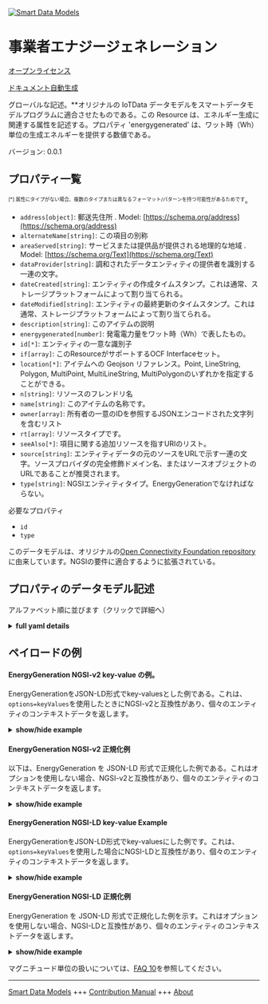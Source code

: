 <!-- 10-Header -->  
[![Smart Data Models](https://smartdatamodels.org/wp-content/uploads/2022/01/SmartDataModels_logo.png "Logo")](https://smartdatamodels.org)  
事業者エナジージェネレーション  
===============<!-- /10-Header -->  
<!-- 15-License -->  
[オープンライセンス](https://github.com/smart-data-models//dataModel.OCF/blob/master/EnergyGeneration/LICENSE.md)  
[ドキュメント自動生成](https://docs.google.com/presentation/d/e/2PACX-1vTs-Ng5dIAwkg91oTTUdt8ua7woBXhPnwavZ0FxgR8BsAI_Ek3C5q97Nd94HS8KhP-r_quD4H0fgyt3/pub?start=false&loop=false&delayms=3000#slide=id.gb715ace035_0_60)  
<!-- /15-License -->  
<!-- 20-Description -->  
グローバルな記述。**オリジナルの IoTData データモデルをスマートデータモデルプログラムに適合させたものである。この Resource は、エネルギー生成に関連する属性を記述する。プロパティ 'energygenerated' は、ワット時（Wh）単位の生成エネルギーを提供する数値である。  
バージョン: 0.0.1  
<!-- /20-Description -->  
<!-- 30-PropertiesList -->  

## プロパティ一覧  

<sup><sub>[*] 属性にタイプがない場合、複数のタイプまたは異なるフォーマット/パターンを持つ可能性があるためです</sub></sup>。  
- `address[object]`: 郵送先住所  . Model: [https://schema.org/address](https://schema.org/address)- `alternateName[string]`: この項目の別称  - `areaServed[string]`: サービスまたは提供品が提供される地理的な地域  . Model: [https://schema.org/Text](https://schema.org/Text)- `dataProvider[string]`: 調和されたデータエンティティの提供者を識別する一連の文字。  - `dateCreated[string]`: エンティティの作成タイムスタンプ。これは通常、ストレージプラットフォームによって割り当てられる。  - `dateModified[string]`: エンティティの最終更新のタイムスタンプ。これは通常、ストレージプラットフォームによって割り当てられる。  - `description[string]`: このアイテムの説明  - `energygenerated[number]`: 発電電力量をワット時（Wh）で表したもの。  - `id[*]`: エンティティの一意な識別子  - `if[array]`: このResourceがサポートするOCF Interfaceセット。  - `location[*]`: アイテムへの Geojson リファレンス。Point, LineString, Polygon, MultiPoint, MultiLineString, MultiPolygonのいずれかを指定することができる。  - `n[string]`: リソースのフレンドリ名  - `name[string]`: このアイテムの名称です。  - `owner[array]`: 所有者の一意のIDを参照するJSONエンコードされた文字列を含むリスト  - `rt[array]`: リソースタイプです。  - `seeAlso[*]`: 項目に関する追加リソースを指すURIのリスト。  - `source[string]`: エンティティデータの元のソースをURLで示す一連の文字。ソースプロバイダの完全修飾ドメイン名、またはソースオブジェクトのURLであることが推奨されます。  - `type[string]`: NGSIエンティティタイプ。EnergyGenerationでなければならない。  <!-- /30-PropertiesList -->  
<!-- 35-RequiredProperties -->  
必要なプロパティ  
- `id`  - `type`  <!-- /35-RequiredProperties -->  
<!-- 40-RequiredProperties -->  
このデータモデルは、オリジナルの[Open Connectivity Foundation repository](https://github.com/openconnectivityfoundation/IoTDataModels)に由来しています。NGSIの要件に適合するように拡張されている。  
<!-- /40-RequiredProperties -->  
<!-- 50-DataModelHeader -->  
## プロパティのデータモデル記述  
アルファベット順に並びます（クリックで詳細へ）  
<!-- /50-DataModelHeader -->  
<!-- 60-ModelYaml -->  
<details><summary><strong>full yaml details</strong></summary>    
```yaml  
EnergyGeneration:    
  description: 'Smart Data Models Program adaptation of the original IoTData data Models. This Resource describes the attributes associated with energy generation The Property ''energygenerated'' is a number that provides the energy generated in Watt-hour(Wh).'    
  properties:    
    address:    
      description: 'The mailing address'    
      properties:    
        addressCountry:    
          description: 'Property. The country. For example, Spain. Model:''https://schema.org/addressCountry'''    
          type: string    
        addressLocality:    
          description: 'Property. The locality in which the street address is, and which is in the region. Model:''https://schema.org/addressLocality'''    
          type: string    
        addressRegion:    
          description: 'Property. The region in which the locality is, and which is in the country. Model:''https://schema.org/addressRegion'''    
          type: string    
        postOfficeBoxNumber:    
          description: 'Property. The post office box number for PO box addresses. For example, 03578. Model:''https://schema.org/postOfficeBoxNumber'''    
          type: string    
        postalCode:    
          description: 'Property. The postal code. For example, 24004. Model:''https://schema.org/https://schema.org/postalCode'''    
          type: string    
        streetAddress:    
          description: 'Property. The street address. Model:''https://schema.org/streetAddress'''    
          type: string    
      type: object    
      x-ngsi:    
        model: https://schema.org/address    
        type: Property    
    alternateName:    
      description: 'An alternative name for this item'    
      type: string    
      x-ngsi:    
        type: Property    
    areaServed:    
      description: 'The geographic area where a service or offered item is provided'    
      type: string    
      x-ngsi:    
        model: https://schema.org/Text    
        type: Property    
    dataProvider:    
      description: 'A sequence of characters identifying the provider of the harmonised data entity.'    
      type: string    
      x-ngsi:    
        type: Property    
    dateCreated:    
      description: 'Entity creation timestamp. This will usually be allocated by the storage platform.'    
      format: date-time    
      type: string    
      x-ngsi:    
        type: Property    
    dateModified:    
      description: 'Timestamp of the last modification of the entity. This will usually be allocated by the storage platform.'    
      format: date-time    
      type: string    
      x-ngsi:    
        type: Property    
    description:    
      description: 'A description of this item'    
      type: string    
      x-ngsi:    
        type: Property    
    energygenerated:    
      description: 'The energy generated in Watt-hour(Wh).'    
      readOnly: true    
      type: number    
      x-ngsi:    
        type: Property    
    id:    
      anyOf: &energygeneration_-_properties_-_owner_-_items_-_anyof    
        - description: 'Property. Identifier format of any NGSI entity'    
          maxLength: 256    
          minLength: 1    
          pattern: ^[\w\-\.\{\}\$\+\*\[\]`|~^@!,:\\]+$    
          type: string    
        - description: 'Property. Identifier format of any NGSI entity'    
          format: uri    
          type: string    
      description: 'Unique identifier of the entity'    
      x-ngsi:    
        type: Property    
    if:    
      description: 'The OCF Interface set supported by this Resource.'    
      items:    
        enum:    
          - oic.if.s    
          - oic.if.baseline    
        type: string    
      minItems: 2    
      readOnly: true    
      type: array    
      uniqueItems: true    
      x-ngsi:    
        type: Property    
    location:    
      description: 'Geojson reference to the item. It can be Point, LineString, Polygon, MultiPoint, MultiLineString or MultiPolygon'    
      oneOf:    
        - description: 'Geoproperty. Geojson reference to the item. Point'    
          properties:    
            bbox:    
              items:    
                type: number    
              minItems: 4    
              type: array    
            coordinates:    
              items:    
                type: number    
              minItems: 2    
              type: array    
            type:    
              enum:    
                - Point    
              type: string    
          required:    
            - type    
            - coordinates    
          title: 'GeoJSON Point'    
          type: object    
        - description: 'Geoproperty. Geojson reference to the item. LineString'    
          properties:    
            bbox:    
              items:    
                type: number    
              minItems: 4    
              type: array    
            coordinates:    
              items:    
                items:    
                  type: number    
                minItems: 2    
                type: array    
              minItems: 2    
              type: array    
            type:    
              enum:    
                - LineString    
              type: string    
          required:    
            - type    
            - coordinates    
          title: 'GeoJSON LineString'    
          type: object    
        - description: 'Geoproperty. Geojson reference to the item. Polygon'    
          properties:    
            bbox:    
              items:    
                type: number    
              minItems: 4    
              type: array    
            coordinates:    
              items:    
                items:    
                  items:    
                    type: number    
                  minItems: 2    
                  type: array    
                minItems: 4    
                type: array    
              type: array    
            type:    
              enum:    
                - Polygon    
              type: string    
          required:    
            - type    
            - coordinates    
          title: 'GeoJSON Polygon'    
          type: object    
        - description: 'Geoproperty. Geojson reference to the item. MultiPoint'    
          properties:    
            bbox:    
              items:    
                type: number    
              minItems: 4    
              type: array    
            coordinates:    
              items:    
                items:    
                  type: number    
                minItems: 2    
                type: array    
              type: array    
            type:    
              enum:    
                - MultiPoint    
              type: string    
          required:    
            - type    
            - coordinates    
          title: 'GeoJSON MultiPoint'    
          type: object    
        - description: 'Geoproperty. Geojson reference to the item. MultiLineString'    
          properties:    
            bbox:    
              items:    
                type: number    
              minItems: 4    
              type: array    
            coordinates:    
              items:    
                items:    
                  items:    
                    type: number    
                  minItems: 2    
                  type: array    
                minItems: 2    
                type: array    
              type: array    
            type:    
              enum:    
                - MultiLineString    
              type: string    
          required:    
            - type    
            - coordinates    
          title: 'GeoJSON MultiLineString'    
          type: object    
        - description: 'Geoproperty. Geojson reference to the item. MultiLineString'    
          properties:    
            bbox:    
              items:    
                type: number    
              minItems: 4    
              type: array    
            coordinates:    
              items:    
                items:    
                  items:    
                    items:    
                      type: number    
                    minItems: 2    
                    type: array    
                  minItems: 4    
                  type: array    
                type: array    
              type: array    
            type:    
              enum:    
                - MultiPolygon    
              type: string    
          required:    
            - type    
            - coordinates    
          title: 'GeoJSON MultiPolygon'    
          type: object    
      x-ngsi:    
        type: Geoproperty    
    n:    
      description: 'Friendly name of the Resource'    
      maxLength: 64    
      readOnly: true    
      type: string    
      x-ngsi:    
        type: Property    
    name:    
      description: 'The name of this item.'    
      type: string    
      x-ngsi:    
        type: Property    
    owner:    
      description: 'A List containing a JSON encoded sequence of characters referencing the unique Ids of the owner(s)'    
      items:    
        anyOf: *energygeneration_-_properties_-_owner_-_items_-_anyof    
        description: 'Property. Unique identifier of the entity'    
      type: array    
      x-ngsi:    
        type: Property    
    rt:    
      description: 'The Resource Type.'    
      items:    
        enum:    
          - oic.r.energy.generation    
        maxLength: 64    
        type: string    
      minItems: 1    
      readOnly: true    
      type: array    
      uniqueItems: true    
      x-ngsi:    
        type: Property    
    seeAlso:    
      description: 'list of uri pointing to additional resources about the item'    
      oneOf:    
        - items:    
            format: uri    
            type: string    
          minItems: 1    
          type: array    
        - format: uri    
          type: string    
      x-ngsi:    
        type: Property    
    source:    
      description: 'A sequence of characters giving the original source of the entity data as a URL. Recommended to be the fully qualified domain name of the source provider, or the URL to the source object.'    
      type: string    
      x-ngsi:    
        type: Property    
    type:    
      description: 'NGSI entity type. It has to be EnergyGeneration'    
      enum:    
        - EnergyGeneration    
      type: string    
      x-ngsi:    
        type: Property    
  required:    
    - id    
    - type    
  type: object    
  x-derived-from: https://github.com/OpenInterConnect/IoTDataModels/blob/master/EnergyGenerationResURI.swagger.json    
  x-disclaimer: 'Redistribution and use in source and binary forms, with or without modification, are permitted  provided that the license conditions are met. Copyleft (c) 2021 Contributors to Smart Data Models Program'    
  x-license-url: https://github.com/smart-data-models/dataModel.OCF/blob/master/EnergyGeneration/LICENSE.md    
  x-model-schema: https://smart-data-models.github.io/dataModel.IoTDataModels/EnergyGeneration/schema.json    
  x-model-tags: OCF    
  x-version: 0.0.1    
```  
</details>    
<!-- /60-ModelYaml -->  
<!-- 70-MiddleNotes -->  
<!-- /70-MiddleNotes -->  
<!-- 80-Examples -->  
## ペイロードの例  
#### EnergyGeneration NGSI-v2 key-value の例。  
EnergyGenerationをJSON-LD形式でkey-valuesとした例である。これは、`options=keyValues`を使用したときにNGSI-v2と互換性があり、個々のエンティティのコンテキストデータを返します。  
<details><summary><strong>show/hide example</strong></summary>    
```json  
{  
  "id": "urn:ngsi-ld:EnergyGeneration:id:NIZJ:28989247",  
  "dateCreated": "1977-04-16T03:33:04Z",  
  "dateModified": "1982-01-04T18:23:31Z",  
  "source": "Accept way PM country address amount inside.",  
  "name": "Keep ever beyond grow tax note. Draw similar service alone imagine property kid.",  
  "alternateName": "Language its everyone use.",  
  "description": "Party family form agree eat often production. Perform yeah research store challenge manager already well. Manager very owner sort be popular.",  
  "dataProvider": "Also environmental think interesting decision least argue. Seem another garden responsibility. Fear four bad ok family.",  
  "owner": [  
    "urn:ngsi-ld:EnergyGeneration:items:JTPC:21932573",  
    "urn:ngsi-ld:EnergyGeneration:items:WPJQ:33657693"  
  ],  
  "seeAlso": [  
    "urn:ngsi-ld:EnergyGeneration:items:MOYD:73023861",  
    "urn:ngsi-ld:EnergyGeneration:items:OKBV:17090919"  
  ],  
  "location": {  
    "type": "Point",  
    "coordinates": [  
      -89.750316,  
      124.245173  
    ]  
  },  
  "address": {  
    "streetAddress": "Adult to radio management hard while writer story. Institution beat international say.",  
    "addressLocality": "Actually become shoulder market head majority standard. Language board field table claim toward find.",  
    "addressRegion": "Gas wish enjoy reach decide measure price. Than note group forget charge fish force. Whom reason middle.",  
    "addressCountry": "Language not plan force stage last foreign. Great state general manager himself ability have.",  
    "postalCode": "Evidence represent later behavior color defense. Expect them few lead college.",  
    "postOfficeBoxNumber": "Water sense maybe manager. First box quite these term. Suggest public apply line."  
  },  
  "areaServed": "Recent control program himself. Tv later up music green he campaign. Report thank choose central executive."  
}  
```  
</details>  
#### EnergyGeneration NGSI-v2 正規化例  
以下は、EnergyGeneration を JSON-LD 形式で正規化した例である。これはオプションを使用しない場合、NGSI-v2と互換性があり、個々のエンティティのコンテキストデータを返します。  
<details><summary><strong>show/hide example</strong></summary>    
```json  
{  
  "id": {  
    "type": "string",  
    "value": "urn:ngsi-ld:EnergyGeneration:id:NIZJ:28989247"  
  },  
  "dateCreated": {  
    "format": "date-time",  
    "type": "string",  
    "value": "1977-04-16T03:33:04Z"  
  },  
  "dateModified": {  
    "format": "date-time",  
    "type": "string",  
    "value": "1982-01-04T18:23:31Z"  
  },  
  "source": {  
    "type": "string",  
    "value": "Accept way PM country address amount inside."  
  },  
  "name": {  
    "type": "string",  
    "value": "Keep ever beyond grow tax note. Draw similar service alone imagine property kid."  
  },  
  "alternateName": {  
    "type": "string",  
    "value": "Language its everyone use."  
  },  
  "description": {  
    "type": "string",  
    "value": "Party family form agree eat often production. Perform yeah research store challenge manager already well. Manager very owner sort be popular."  
  },  
  "dataProvider": {  
    "type": "string",  
    "value": "Also environmental think interesting decision least argue. Seem another garden responsibility. Fear four bad ok family."  
  },  
  "owner": {  
    "type": "array",  
    "value": [  
      "urn:ngsi-ld:EnergyGeneration:items:JTPC:21932573",  
      "urn:ngsi-ld:EnergyGeneration:items:WPJQ:33657693"  
    ]  
  },  
  "seeAlso": {  
    "type": "array",  
    "value": [  
      "urn:ngsi-ld:EnergyGeneration:items:MOYD:73023861",  
      "urn:ngsi-ld:EnergyGeneration:items:OKBV:17090919"  
    ]  
  },  
  "location": {  
    "type": "object",  
    "value": {  
      "type": "Point",  
      "coordinates": [  
        -89.750316,  
        124.245173  
      ]  
    }  
  },  
  "address": {  
    "type": "object",  
    "value": {  
      "streetAddress": "Adult to radio management hard while writer story. Institution beat international say.",  
      "addressLocality": "Actually become shoulder market head majority standard. Language board field table claim toward find.",  
      "addressRegion": "Gas wish enjoy reach decide measure price. Than note group forget charge fish force. Whom reason middle.",  
      "addressCountry": "Language not plan force stage last foreign. Great state general manager himself ability have.",  
      "postalCode": "Evidence represent later behavior color defense. Expect them few lead college.",  
      "postOfficeBoxNumber": "Water sense maybe manager. First box quite these term. Suggest public apply line."  
    }  
  },  
  "areaServed": {  
    "type": "string",  
    "value": "Recent control program himself. Tv later up music green he campaign. Report thank choose central executive."  
  }  
}  
```  
</details>  
#### EnergyGeneration NGSI-LD key-value Example  
EnergyGenerationをJSON-LD形式でkey-valuesにした例です。これは、`options=keyValues`を使用した場合にNGSI-LDと互換性があり、個々のエンティティのコンテキストデータを返します。  
<details><summary><strong>show/hide example</strong></summary>    
```json  
{  
    "id": "urn:ngsi-ld:EnergyGeneration:id:NIZJ:28989247",  
    "dateCreated": "1977-04-16T03:33:04Z",  
    "dateModified": "1982-01-04T18:23:31Z",  
    "source": "Accept way PM country address amount inside.",  
    "name": "Keep ever beyond grow tax note. Draw similar service alone imagine property kid.",  
    "alternateName": "Language its everyone use.",  
    "description": "Party family form agree eat often production. Perform yeah research store challenge manager already well. Manager very owner sort be popular.",  
    "dataProvider": "Also environmental think interesting decision least argue. Seem another garden responsibility. Fear four bad ok family.",  
    "owner": [  
        "urn:ngsi-ld:EnergyGeneration:items:JTPC:21932573",  
        "urn:ngsi-ld:EnergyGeneration:items:WPJQ:33657693"  
    ],  
    "seeAlso": [  
        "urn:ngsi-ld:EnergyGeneration:items:MOYD:73023861",  
        "urn:ngsi-ld:EnergyGeneration:items:OKBV:17090919"  
    ],  
    "location": {  
        "type": "Point",  
        "coordinates": [  
            -89.750316,  
            124.245173  
        ]  
    },  
    "address": {  
        "streetAddress": "Adult to radio management hard while writer story. Institution beat international say.",  
        "addressLocality": "Actually become shoulder market head majority standard. Language board field table claim toward find.",  
        "addressRegion": "Gas wish enjoy reach decide measure price. Than note group forget charge fish force. Whom reason middle.",  
        "addressCountry": "Language not plan force stage last foreign. Great state general manager himself ability have.",  
        "postalCode": "Evidence represent later behavior color defense. Expect them few lead college.",  
        "postOfficeBoxNumber": "Water sense maybe manager. First box quite these term. Suggest public apply line."  
    },  
    "areaServed": "Recent control program himself. Tv later up music green he campaign. Report thank choose central executive.",  
    "@context": [  
        "https://smartdatamodels.org/context.jsonld",  
        "https://raw.githubusercontent.com/smart-data-models/dataModel.OCF/master/context.jsonld"  
    ]  
}  
```  
</details>  
#### EnergyGeneration NGSI-LD 正規化例  
EnergyGeneration を JSON-LD 形式で正規化した例を示す。これはオプションを使用しない場合、NGSI-LDと互換性があり、個々のエンティティのコンテキストデータを返します。  
<details><summary><strong>show/hide example</strong></summary>    
```json  
{  
    "id": "urn:ngsi-ld:EnergyGeneration:id:JKAS:17317112",  
    "dateCreated": {  
        "type": "Property",  
        "value": {  
            "@type": "DateTime",  
            "@value": "1973-06-23T15:48:55Z"  
        }  
    },  
    "dateModified": {  
        "type": "Property",  
        "value": {  
            "@type": "DateTime",  
            "@value": "1988-09-02T22:09:40Z"  
        }  
    },  
    "source": {  
        "type": "Property",  
        "value": "Quite these represent. Least occur save apply common condition make."  
    },  
    "name": {  
        "type": "Property",  
        "value": "Help might brother total. Many manager true view bed remember perhaps sign."  
    },  
    "alternateName": {  
        "type": "Property",  
        "value": "Example newspaper interest grow. Approach attorney east game culture how fast. Quality build officer sound weight community one."  
    },  
    "description": {  
        "type": "Property",  
        "value": "See field service indeed total dark dream support. Son anything action job."  
    },  
    "dataProvider": {  
        "type": "Property",  
        "value": "Which whole fire staff join early. Me decade gun."  
    },  
    "owner": {  
        "type": "Property",  
        "value": [  
            "urn:ngsi-ld:EnergyGeneration:items:DFHG:21721195",  
            "urn:ngsi-ld:EnergyGeneration:items:ELES:06221684"  
        ]  
    },  
    "seeAlso": {  
        "type": "Property",  
        "value": [  
            "urn:ngsi-ld:EnergyGeneration:items:YMSQ:31557089"  
        ]  
    },  
    "location": {  
        "type": "Property",  
        "value": {  
            "type": "Point",  
            "coordinates": [  
                9.638445,  
                -143.885877  
            ]  
        }  
    },  
    "address": {  
        "type": "Property",  
        "value": {  
            "streetAddress": "Hundred main opportunity result author him. Power view available Mrs.",  
            "addressLocality": "Executive black citizen nearly into deal. Step house recognize share discussion then once.",  
            "addressRegion": "Evening firm carry firm. Probably available south view process care money. Better red table remember wife.",  
            "addressCountry": "Hold possible too animal. Both land doctor seat. So majority unit culture rate avoid discussion.",  
            "postalCode": "Dinner threat week off leg ever watch. Action what key statement indeed together. Data key hard fight something line adult drug.",  
            "postOfficeBoxNumber": "Finish whether miss up."  
        }  
    },  
    "areaServed": {  
        "type": "Property",  
        "value": "He notice ever read herself word kind. Owner suddenly customer nor."  
    },  
    "@context": [  
        "https://smartdatamodels.org/context.jsonld",  
        "https://raw.githubusercontent.com/smart-data-models/dataModel.OCF/master/context.jsonld"  
    ]  
}  
```  
</details><!-- /80-Examples -->  
<!-- 90-FooterNotes -->  
<!-- /90-FooterNotes -->  
<!-- 95-Units -->  
マグニチュード単位の扱いについては、[FAQ 10](https://smartdatamodels.org/index.php/faqs/)を参照してください。  
<!-- /95-Units -->  
<!-- 97-LastFooter -->  
---  
[Smart Data Models](https://smartdatamodels.org) +++ [Contribution Manual](https://bit.ly/contribution_manual) +++ [About](https://bit.ly/Introduction_SDM)<!-- /97-LastFooter -->  
